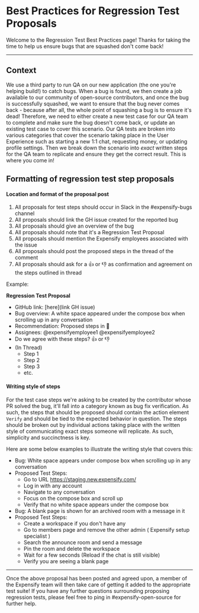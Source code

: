 # Best Practices for Regression Test Proposals

Welcome to the Regression Test Best Practices page! Thanks for taking the time to help us ensure bugs that are squashed don't come back!

---

## Context
We use a third party to run QA on our new application (the one you're helping build!) to catch bugs. When a bug is found, we then create a job available to our community of open-source contributors, and once the bug is successfully squashed, we want to ensure that the bug never comes back - because after all, the whole point of squashing a bug is to ensure it's dead! Therefore, we need to either create a new test case for our QA team to complete and make sure the bug doesn't come back, or update an existing test case to cover this scenario. Our QA tests are broken into various categories that cover the scenario taking place in the User Experience such as starting a new 1:1 chat, requesting money, or updating profile settings. Then we break down the scenario into _exact_ written steps for the QA team to replicate and ensure they get the correct result. This is where you come in!  

## Formatting of regression test step proposals

#### Location and format of the proposal post
1. All proposals for test steps should occur in Slack in the #expensify-bugs channel  
2. All proposals should link the GH issue created for the reported bug 
3. All proposals should give an overview of the bug
4. All proposals should note that it's a Regression Test Proposal
5. All proposals should mention the Expensify employees associated with the issue
6. All proposals should post the proposed steps in the thread of the comment 
7. All proposals should ask for a 👍 or 👎 as confirmation and agreement on the steps outlined in thread

Example: 

**Regression Test Proposal**
  - GitHub link: [here](link GH issue)
  - Bug overview: A white space appeared under the compose box when scrolling up in any conversation
  - Recommendation: Proposed steps in 🧵
  - Assignees: @expensifyemployee1 @expensifyemployee2
  - Do we agree with these steps? 👍 or 👎
  - (In Thread)
    - Step 1
    - Step 2
    - Step 3
    - etc.

#### Writing style of steps
For the test case steps we're asking to be created by the contributor whose PR solved the bug, it'll fall into a category known as bug fix verification. As such, the steps that should be proposed should contain the action element `Verify` and should be tied to the expected behavior in question. 
The steps should be broken out by individual actions taking place with the written style of communicating exact steps someone will replicate. As such, simplicity and succinctness is key. 

Here are some below examples to illustrate the writing style that covers this:
- Bug: White space appears under compose box when scrolling up in any conversation
- Proposed Test Steps:
  - Go to URL https://staging.new.expensify.com/
  - Log in with any account
  - Navigate to any conversation
  - Focus on the compose box and scroll up
  - Verify that no white space appears under the compose box
- Bug: A blank page is shown for an archived room with a message in it
- Proposed Test Steps:
  - Create a workspace if you don't have any
  - Go to members page and remove the other admin ( Expensify setup specialist )
  - Search the announce room and send a message
  - Pin the room and delete the workspace
  - Wait for a few seconds (Reload if the chat is still visible)
  - Verify you are seeing a blank page

---

Once the above proposal has been posted and agreed upon, a member of the Expensify team will then take care of getting it added to the appropriate test suite! If you have any further questions surrounding proposing regression tests, please feel free to ping in #expensify-open-source for further help. 

